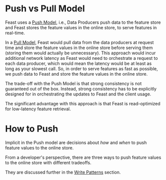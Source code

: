 # Push vs Pull Model

Feast uses a [Push Model](https://en.wikipedia.org/wiki/Push_technology), i.e., 
Data Producers push data to the feature store and Feast stores the feature values 
in the online store, to serve features in real-time. 

In a [Pull Model](https://en.wikipedia.org/wiki/Pull_technology), Feast would 
pull data from the data producers at request time and store the feature values in 
the online store before serving them (storing them would actually be unnecessary). 
This approach would incur additional network latency as Feast would need to orchestrate 
a request to each data producer, which would mean the latency would be at least as long as 
your slowest call. So, in order to serve features as fast as possible, we push data to 
Feast and store the feature values in the online store.

The trade-off with the Push Model is that strong consistency is not guaranteed out 
of the box. Instead, strong consistency has to be explicitly designed for in orchestrating 
the updates to Feast and the client usage.

The significant advantage with this approach is that Feast is read-optimized for low-latency 
feature retrieval.

# How to Push

Implicit in the Push model are decisions about _how_ and _when_ to push feature values to the online store. 

From a developer's perspective, there are three ways to push feature values to the online store with different tradeoffs.

They are discussed further in the [Write Patterns](getting-started/architecture/write-patterns.md) section.
